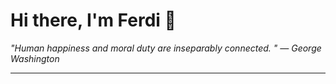 <h1>Hi there, I'm Ferdi 👋</h1>

<p><em>
  "Human happiness and moral duty are inseparably connected. " — George Washington
</em></p>

---
